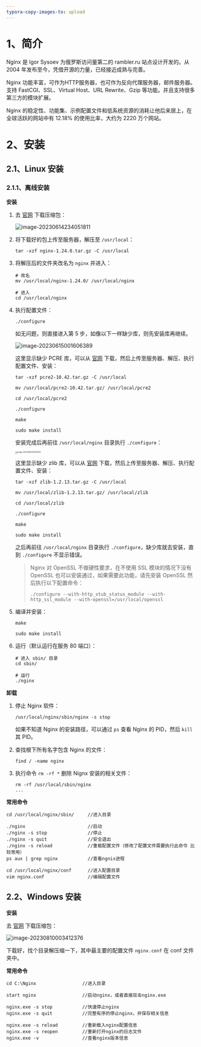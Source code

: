 ```yaml
---
typora-copy-images-to: upload
---
```


# 1、简介

Nginx 是 lgor Sysoev 为俄罗斯访问量第二的 rambler.ru 站点设计开发的。从 2004 年发布至今，凭借开源的力量，已经接近成熟与完善。

Nginx 功能丰富，可作为HTTP服务器，也可作为反向代理服务器，邮件服务器。支持 FastCGI、SSL、Virtual Host、URL Rewrite、Gzip 等功能。并且支持很多第三方的模块扩展。

Nginx 的稳定性、功能集、示例配置文件和低系统资源的消耗让他后来居上，在全球活跃的网站中有 12.18% 的使用比率，大约为 2220 万个网站。



# 2、安装

## 2.1、Linux 安装

### 2.1.1、离线安装

**安装**

1. 去 [官网](http://nginx.org/en/download.html) 下载压缩包：

   ![image-20230614234051811](https://orichalcos-typora-img.oss-cn-shanghai.aliyuncs.com/typora-img/image-20230614234051811.png)

2. 将下载好的包上传至服务器，解压至 `/usr/local`：

   ```shell
   tar -xzf nginx-1.24.0.tar.gz -C /usr/local
   ```

3. 将解压后的文件夹改名为 `nginx` 并进入：

   ```shell
   # 改名
   mv /usr/local/nginx-1.24.0/ /usr/local/nginx
   
   # 进入
   cd /usr/local/nginx
   ```

4. 执行配置文件：

   ```shell
   ./configure
   ```

   如无问题，则直接进入第 5 步，如像以下一样缺少库，则先安装库再继续。

   ![image-20230615001606389](https://orichalcos-typora-img.oss-cn-shanghai.aliyuncs.com/typora-img/image-20230615001606389.png)

   这里显示缺少 PCRE 库，可以从 [官网](http://www.pcre.org/) 下载，然后上传至服务器、解压、执行配置文件、安装：

   ```shell
   tar -xzf pcre2-10.42.tar.gz -C /usr/local
   
   mv /usr/local/pcre2-10.42.tar.gz/ /usr/local/pcre2
   
   cd /usr/local/pcre2
   
   ./configure
   
   make
   
   sudo make install
   ```

   安装完成后再前往 `/usr/local/nginx` 目录执行 `./configure`：

   <img src="https://orichalcos-typora-img.oss-cn-shanghai.aliyuncs.com/typora-img/image-20230615003550134.png" alt="image-20230615003550134" style="zoom: 33%;" />

   这里显示缺少 zlib 库，可以从 [官网](http://www.zlib.net) 下载，然后上传至服务器、解压、执行配置文件、安装：

   ```shell
   tar -xzf zlib-1.2.13.tar.gz -C /usr/local
   
   mv /usr/local/zlib-1.2.13.tar.gz/ /usr/local/zlib
   
   cd /usr/local/zlib
   
   ./configure
   
   make
   
   sudo make install
   ```

   之后再前往 `/usr/local/nginx` 目录执行 `./configure`，缺少库就去安装，直到 `./configure` 不显示错误。

   > Nginx 对 OpenSSL 不做硬性要求，在不使用 SSL 模块的情况下没有 OpenSSL 也可以安装通过，如果需要此功能，请先安装 OpenSSL 然后执行以下配置命令：
   >
   > ```shell
   > ./configure --with-http_stub_status_module --with-http_ssl_module --with-openssl=/usr/local/openssl
   > ```

5. 编译并安装：

   ```shell
   make
   
   sudo make install
   ```

6. 运行（默认运行在服务 80 端口）：

   ```shell
   # 进入 sbin/ 目录
   cd sbin/
   
   # 运行
   ./nginx
   ```



**卸载**

1. 停止 Nginx 软件：
   ```shell
   /usr/local/nginx/sbin/nginx -s stop
   ```

   如果不知道 Nginx 的安装路径，可以通过 `ps` 查看 Nginx 的 PID，然后 `kill`  其 PID。

2. 查找根下所有名字包含 Nginx 的文件：

   ```shell
   find / -name nginx
   ```

3. 执行命令 `rm -rf *` 删除 Nignx 安装的相关文件：

   ```shell
   rm -rf /usr/local/sbin/nginx
   ...
   ```



**常用命令**

```shell
cd /usr/local/nginx/sbin/     //进入目录

./nginx                       //启动
./nginx -s stop               //停止
./nginx -s quit               //安全退出
./nginx -s reload             //重载配置文件（修改了配置文件需要执行此命令 比较常用）
ps aux | grep nginx           //查看ngnix进程

cd /usr/local/nginx/conf      //进入配置目录
vim nginx.conf                //编辑配置文件
```



## 2.2、Windows 安装

**安装**

去 [官网](http://nginx.org/en/download.html) 下载压缩包：

![image-20230810003412376](https://orichalcos-typora-img.oss-cn-shanghai.aliyuncs.com/typora-img/image-20230810003412376.png)

下载好，找个目录解压缩一下，其中最主要的配置文件 `nginx.conf` 在 conf 文件夹中。



**常用命令**

```shell
cd C:\Nginx					//进入目录

start nginx					//启动nginx，或者直接双击nginx.exe

nginx.exe -s stop			//快速停止nginx
nginx.exe -s quit			//完整有序的停止nginx，并保存相关信息

nginx.exe -s reload			//重新载入nginx配置信息
nginx.exe -s reopen			//重新打开nginx的日志文件
nginx.exe -v				//查看nginx版本信息
```


